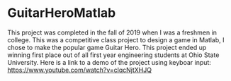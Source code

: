 # GuitarHeroMatlab
This project was completed in the fall of 2019 when I was a freshmen in college.
This was a competitive class project to design a game in Matlab, I chose to make the popular game Guitar Hero.
This project ended up winning first place out of all first year engineering students at Ohio State University.
Here is a link to a demo of the project using keyboar input: https://www.youtube.com/watch?v=clqcNjtXHJQ

